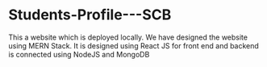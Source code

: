 # Students-Profile---SCB
This a website which is deployed locally. We have designed the website using MERN Stack. It is designed using React JS for front end and backend is connected using NodeJS and MongoDB
